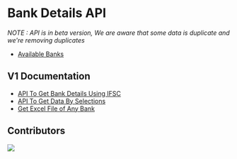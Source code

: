 # Bank Details API
*NOTE : API is in beta version, We are aware that some data is duplicate and we're removing duplicates*

* [Available Banks](https://github.com/kaustubhk24/Indian-Banks-Data/wiki/Available-Banks)

## V1 Documentation
* [API To Get Bank Details Using IFSC](https://github.com/kaustubhk24/Indian-Banks-Data/wiki/V1-Documentation#1--api-to-get-bank-details-using-ifsc)
* [API To Get Data By Selections](https://github.com/kaustubhk24/Indian-Banks-Data/wiki/V1-Documentation#2-api-to-get-data-by-selections)
* [Get Excel File of Any Bank](https://github.com/kaustubhk24/Indian-Banks-Data/wiki/V1-Documentation#3--get-excel-file-of-any-bank)


## Contributors 
 <a href="https://github.com/kaustubhk24/Indian-Banks-Data/graphs/contributors">
  <img src="https://contrib.rocks/image?repo=kaustubhk24/Indian-Banks-Data" />
</a>

